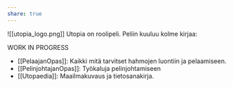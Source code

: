 ```yaml
---
share: true
---
```


![[utopia_logo.png]]
Utopia on roolipeli. Peliin kuuluu kolme kirjaa:

WORK IN PROGRESS

- [[PelaajanOpas]]: Kaikki mitä tarvitset hahmojen luontiin ja pelaamiseen.
- [[PelinjohtajanOpas]]: Työkaluja pelinjohtamiseen
- [[Utopaedia]]: Maailmakuvaus ja tietosanakirja.
